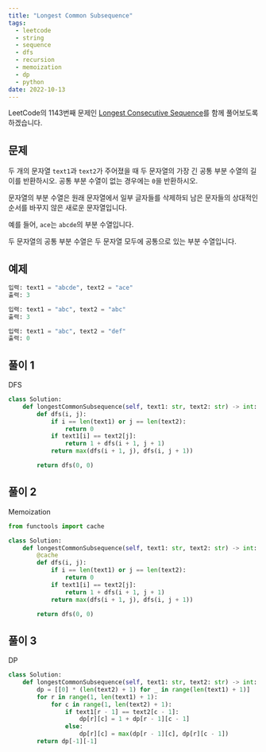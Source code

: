 ```yaml
---
title: "Longest Common Subsequence"
tags:
  - leetcode
  - string
  - sequence
  - dfs
  - recursion
  - memoization
  - dp
  - python
date: 2022-10-13
---
```


LeetCode의 1143번째 문제인 [Longest Consecutive Sequence](https://leetcode.com/problems/longest-common-subsequence/)를 함께 풀어보도록 하겠습니다.

## 문제

두 개의 문자열 `text1`과 `text2`가 주어졌을 때 두 문자열의 가장 긴 공통 부분 수열의 길이를 반환하시오.
공통 부분 수열이 없는 경우에는 `0`을 반환하시오.

문자열의 부분 수열은 원래 문자열에서 일부 글자들를 삭제하되 남은 문자들의 상대적인 순서를 바꾸지 않은 새로운 문자열입니다.

예를 들어, `ace`는 `abcde`의 부분 수열입니다.

두 문자열의 공통 부분 수열은 두 문자열 모두에 공통으로 있는 부분 수열입니다.

## 예제

```py
입력: text1 = "abcde", text2 = "ace"
출력: 3
```

```py
입력: text1 = "abc", text2 = "abc"
출력: 3
```

```py
입력: text1 = "abc", text2 = "def"
출력: 0
```

## 풀이 1

DFS

```py
class Solution:
    def longestCommonSubsequence(self, text1: str, text2: str) -> int:
        def dfs(i, j):
            if i == len(text1) or j == len(text2):
                return 0
            if text1[i] == text2[j]:
                return 1 + dfs(i + 1, j + 1)
            return max(dfs(i + 1, j), dfs(i, j + 1))

        return dfs(0, 0)
```

## 풀이 2

Memoization

```py
from functools import cache

class Solution:
    def longestCommonSubsequence(self, text1: str, text2: str) -> int:
        @cache
        def dfs(i, j):
            if i == len(text1) or j == len(text2):
                return 0
            if text1[i] == text2[j]:
                return 1 + dfs(i + 1, j + 1)
            return max(dfs(i + 1, j), dfs(i, j + 1))

        return dfs(0, 0)
```

## 풀이 3

DP

```py
class Solution:
    def longestCommonSubsequence(self, text1: str, text2: str) -> int:
        dp = [[0] * (len(text2) + 1) for _ in range(len(text1) + 1)]
        for r in range(1, len(text1) + 1):
            for c in range(1, len(text2) + 1):
                if text1[r - 1] == text2[c - 1]:
                    dp[r][c] = 1 + dp[r - 1][c - 1]
                else:
                    dp[r][c] = max(dp[r - 1][c], dp[r][c - 1])
        return dp[-1][-1]
```
